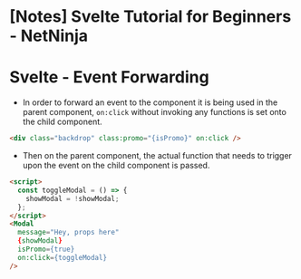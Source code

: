# [Notes] Svelte Tutorial for Beginners - NetNinja

# Svelte - Event Forwarding

- In order to forward an event to the component it is being used in the parent component, `on:click` without invoking any functions is set onto the child component.

```html
<div class="backdrop" class:promo="{isPromo}" on:click />
```

- Then on the parent component, the actual function that needs to trigger upon the event on the child component is passed.

```html
<script>
  const toggleModal = () => {
    showModal = !showModal;
  };
</script>
<Modal
  message="Hey, props here"
  {showModal}
  isPromo={true}
  on:click={toggleModal}
/>
```
